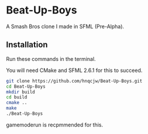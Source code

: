 # Beat-Up-Boys

A Smash Bros clone I made in SFML (Pre-Alpha).

## Installation

Run these commands in the terminal.

You will need CMake and SFML 2.6.1 for this to succeed.

``` bash
git clone https://github.com/hnqcjw/Beat-Up-Boys.git
cd Beat-Up-Boys
mkdir build
cd build
cmake ..
make
./Beat-Up-Boys
```

gamemoderun is recpmmended for this.